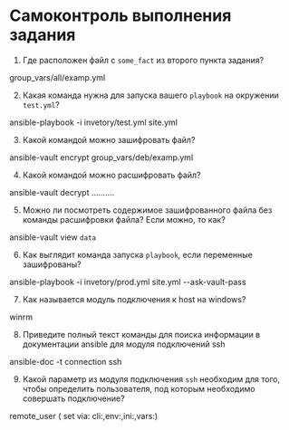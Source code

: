 # Самоконтроль выполнения задания

1. Где расположен файл с `some_fact` из второго пункта задания?

group_vars/all/examp.yml

2. Какая команда нужна для запуска вашего `playbook` на окружении `test.yml`?

ansible-playbook -i  invetory/test.yml site.yml

3. Какой командой можно зашифровать файл?

ansible-vault encrypt  group_vars/deb/examp.yml

4. Какой командой можно расшифровать файл?

ansible-vault decrypt  ……….

5. Можно ли посмотреть содержимое зашифрованного файла без команды расшифровки файла? Если можно, то как?

ansible-vault view `data`

6. Как выглядит команда запуска `playbook`, если переменные зашифрованы?

ansible-playbook -i invetory/prod.yml site.yml --ask-vault-pass

7. Как называется модуль  подключения к host на windows?

winrm

8. Приведите полный текст команды для поиска информации в документации ansible для модуля подключений ssh

ansible-doc -t connection ssh

9. Какой параметр из модуля подключения `ssh` необходим для того, чтобы определить пользователя, под которым необходимо совершать подключение?

remote_user ( set via:  cli:,env:,ini:,vars:)
